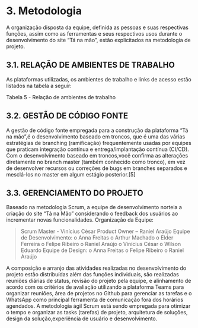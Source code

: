 
# 3. Metodologia


A organização disposta da equipe, definida as pessoas e suas respectivas funções, assim como as ferramentas e seus respectivos usos durante o desenvolvimento do site “Tá na mão”, estão explicitados na metodologia de projeto.

## 3.1. RELAÇÃO DE AMBIENTES DE TRABALHO

As plataformas utilizadas, os ambientes de trabalho e links de acesso estão listados na tabela a seguir:

Tabela 5 - Relação de ambientes de trabalho





## 3.2. GESTÃO DE CÓDIGO FONTE

A gestão de código fonte empregada para a construção da plataforma “Tá na mão”,é o desenvolvimento baseado em troncos, que é uma das várias estratégias de branching (ramificação) frequentemente usadas por equipes que praticam integração contínua e entrega/implantação contínua (CI/CD). Com o desenvolvimento baseado em troncos,você confirma as alterações diretamente no branch master (também conhecido como tronco), em vez de desenvolver recursos ou correções de bugs em branches separados
e mesclá-los no master em algum estágio posterior.[5]







## 3.3. GERENCIAMENTO DO PROJETO

Baseado na metodologia Scrum, a equipe de desenvolvimento norteia a criação do site “Tá na Mão” considerando o feedback dos usuários ao incrementar novas funcionalidades. Organização da Equipe:

> Scrum Master - Vinícius César
> Product Owner – Raniel Araújo
> Equipe de Desenvolvimento:
        o Anna Freitas
        o Arthur Machado
        o Elder Ferreira
        o Felipe Ribeiro
        o Raniel Araújo
        o Vinícius César
        o Wilson Eduardo
> Equipe de Design:
        o Anna Freitas
        o Felipe Ribeiro
        o Raniel Araújo

  A composição e arranjo das atividades realizadas no desenvolvimento do projeto estão distribuídas além das funções individuais, são realizadas reuniões diárias de status, revisão do projeto pela equipe, e alinhamento de acordo com os critérios de avaliação utilizando a plataforma Teams para organizar reuniões, área de projetos no Github para gerenciar as tarefas e o WhatsApp como principal ferramenta de comunicação fora dos horários agendados.
  A metodologia ágil Scrum está sendo empregada para otimizar o tempo e organizar as tasks (tarefas) de projeto, arquitetura de soluções, design da solução,experiência de usuário e desenvolvimento.
